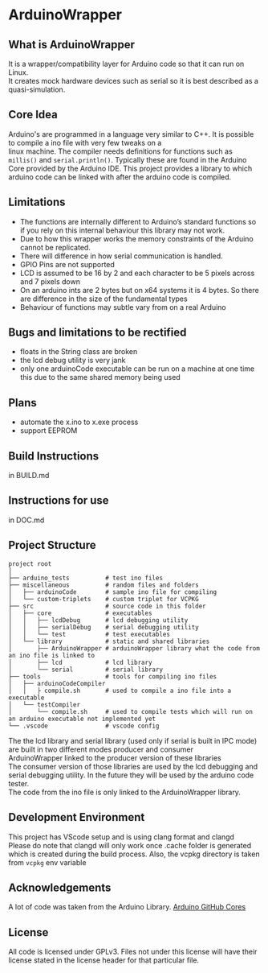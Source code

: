 # ArduinoWrapper

## What is ArduinoWrapper
It is a wrapper/compatibility layer for Arduino code so that it can run on Linux.  
It creates mock hardware devices such as serial so it is best described as a quasi-simulation.

## Core Idea
Arduino's are programmed in a language very similar to C++. It is possible to compile a ino file with very few tweaks on a  
linux machine. The compiler needs definitions for functions such as `millis()` and `serial.println()`. Typically these are
found in the Arduino Core provided by the Arduino IDE. This project provides a library to which arduino code can be linked with
after the arduino code is compiled.  

## Limitations
- The functions are internally different to Arduino’s standard functions so if you rely on this internal behaviour this library may not work.
- Due to how this wrapper works the memory constraints of the Arduino cannot be replicated.  
- There will difference in how serial communication is handled.  
- GPIO Pins are not supported  
- LCD is assumed to be 16 by 2 and each character to be 5 pixels across and 7 pixels down  
- On an arduino ints are 2 bytes but on x64 systems it is 4 bytes. So there are difference in the size of the fundamental types
- Behaviour of functions may subtle vary from on a real Arduino

## Bugs and limitations to be rectified
- floats in the String class are broken
- the lcd debug utility is very jank
- only one arduinoCode executable can be run on a machine at one time this due to the same shared memory being used

## Plans
- automate the x.ino to x.exe process
- support EEPROM

## Build Instructions
in BUILD.md

## Instructions for use
in DOC.md

## Project Structure
```
project root
│
├── arduino_tests          # test ino files
├── miscellaneous          # random files and folders
│   ├── arduinoCode        # sample ino file for compiling
│   └── custom-triplets    # custom triplet for VCPKG
├── src                    # source code in this folder
│   ├── core               # executables
│   │   ├── lcdDebug       # lcd debugging utility
│   │   ├── serialDebug    # serial debugging utility
│   │   └── test           # test executables
│   └── library            # static and shared libraries
│       ├── ArduinoWrapper # arduinoWrapper library what the code from an ino file is linked to
│       ├── lcd            # lcd library
│       └── serial         # serial library
├── tools                  # tools for compiling ino files
│   ├── arduinoCodeCompiler 
│   │   ├ compile.sh       # used to compile a ino file into a executable
│   └── testCompiler       
│       └── compile.sh     # used to compile tests which will run on an arduino executable not implemented yet
└── .vscode                # vscode config
```

The the lcd library and serial library (used only if serial is built in IPC mode) are built in two different modes producer and consumer  
ArduinoWrapper linked to the producer version of these libraries  
The consumer version of those libraries are used by the lcd debugging and serial debugging utility. In the future they will be used by the arduino code tester.  
The code from the ino file is only linked to the ArduinoWrapper library.

## Development Environment
This project has VScode setup and is using clang format and clangd  
Please do note that clangd will only work once .cache folder is generated which is created during the build process. Also, the vcpkg directory is taken from ```vcpkg``` env variable

## Acknowledgements
A lot of code was taken from the Arduino Library. [Arduino GitHub Cores](https://github.com/arduino)

## License
All code is licensed under GPLv3. Files not under this license will have their license stated in the license header for that particular file.

